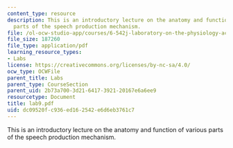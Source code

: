 ```yaml
---
content_type: resource
description: This is an introductory lecture on the anatomy and function of various
  parts of the speech production mechanism.
file: /ol-ocw-studio-app/courses/6-542j-laboratory-on-the-physiology-acoustics-and-perception-of-speech-fall-2005/dc09520fc936ed162542e6d6eb3761c7_lab9.pdf
file_size: 187260
file_type: application/pdf
learning_resource_types:
- Labs
license: https://creativecommons.org/licenses/by-nc-sa/4.0/
ocw_type: OCWFile
parent_title: Labs
parent_type: CourseSection
parent_uid: 2b73a700-3d21-6417-3921-20167e6a6ee9
resourcetype: Document
title: lab9.pdf
uid: dc09520f-c936-ed16-2542-e6d6eb3761c7
---
```

This is an introductory lecture on the anatomy and function of various parts of the speech production mechanism.